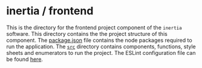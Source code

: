 # inertia / frontend

This is the directory for the frontend project component of the `inertia` software. This directory contains the the project structure of this component. The [package.json](https://github.com/omariosc/inertia/blob/main/frontend/package.json) file contains the node packages required to run the application. The [`src`](https://github.com/omariosc/inertia/tree/main/frontend/src) directory contains components, functions, style sheets and enumerators to run the project. The ESLint configuration file can be found [here](https://github.com/omariosc/inertia/blob/main/frontend/.eslintrc.json).
